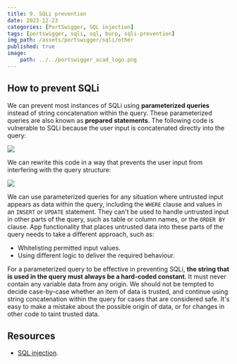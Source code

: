 ```yaml
---
title: 9. SQLi prevention
date: 2023-12-23
categories: [PortSwigger, SQL injection]
tags: [portswigger, sqli, sql, burp, sqli-prevention]
img_path: /assets/portswigger/sqli/other
published: true
image:
    path: ../../portswigger_acad_logo.png
---
```


## How to prevent SQLi

We can prevent most instances of SQLi using **parameterized queries** instead of string concatenation within the query. These parameterized queries are also known as **prepared statements**. The following code is vulnerable to SQLi because the user input is concatenated directly into the query:

![](sqli_vuln.png)

We can rewrite this code in a way that prevents the user input from interfering with the query structure:

![](sqli_parameterized.png)

We can use parameterized queries for any situation where untrusted input appears as data within the query, including the `WHERE` clause and values in an `INSERT` or `UPDATE` statement. They can't be used to handle untrusted input in other parts of the query, such as table or column names, or the `ORDER BY` clause. App functionality that places untrusted data into these parts of the query needs to take a different approach, such as:
- Whitelisting permitted input values.
- Using different logic to deliver the required behaviour.

For a parameterized query to be effective in preventing SQLi, **the string that is used in the query must always be a hard-coded constant**. It must never contain any variable data from any origin. We should not be tempted to decide case-by-case whether an item of data is trusted, and continue using string concatenation within the query for cases that are considered safe. It's easy to make a mistake about the possible origin of data, or for changes in other code to taint trusted data.

## Resources

- [SQL injection](https://portswigger.net/web-security/learning-paths/sql-injection).